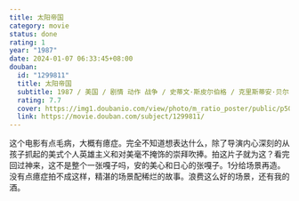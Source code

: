 ```yaml
---
title: 太阳帝国
category: movie
status: done
rating: 1
year: "1987"
date: 2024-01-07 06:33:45+08:00
douban:
  id: "1299811"
  title: 太阳帝国
  subtitle: 1987 / 美国 / 剧情 动作 战争 / 史蒂文·斯皮尔伯格 / 克里斯蒂安·贝尔 约翰·马尔科维奇
  rating: 7.7
  cover: https://img1.doubanio.com/view/photo/m_ratio_poster/public/p506639780.jpg
  link: https://movie.douban.com/subject/1299811/
---
```


这个电影有点毛病，大概有癔症。完全不知道想表达什么，除了导演内心深刻的从孩子抓起的美式个人英雄主义和对美毫不掩饰的崇拜吹捧。拍这片子就为这？看完回过神来，这不是整个一张嘎子吗，安的美心和日心的张嘎子。1分给场景再造。没有点癔症拍不成这样，精湛的场景配稀烂的故事。浪费这么好的场景，还有我的酒。
